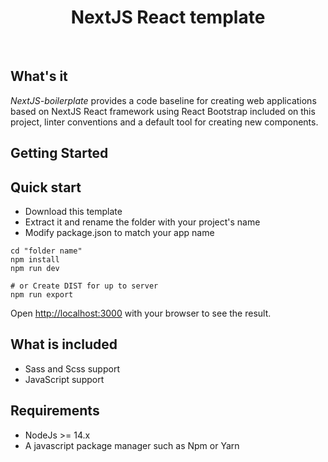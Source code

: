 <div align="center" markdown="1">

# NextJS React template
<br>
</div>

## What's it

*NextJS-boilerplate* provides a code baseline for creating web applications based on NextJS React framework using React Bootstrap included on this project, linter conventions and a default tool for creating new components.
## Getting Started
## Quick start
- Download this template
- Extract it and rename the folder with your project's name
- Modify package.json to match your app name
```
cd "folder name"
npm install 
npm run dev

# or Create DIST for up to server
npm run export
```

Open [http://localhost:3000](http://localhost:3000) with your browser to see the result.

## What is included
- Sass and Scss support
- JavaScript support

## Requirements
- NodeJs >= 14.x
- A javascript package manager such as Npm or Yarn